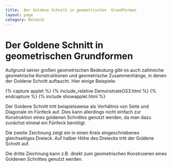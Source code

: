 ```yaml
---
title:  Der Goldene Schnitt in geometrischen  Grundformen
layout: page
category: Botanik
---
```

# Der Goldene Schnitt in geometrischen  Grundformen
<p></p>
Aufgrund seiner großen geometrischen Bedeutung gibt es auch zahlreiche geometrische Konstruktionen und geometrische Zusammenhänge,
in denen der Goldene Schnitt auftaucht. Hier einige Beispiele:
<p></p>
{% capture applet %} {% include_relative DemonstrateGS3.html %} {% endcapture %}
{% include showapplet.html %}

Der Goldene Schnitt tritt beispielsweise als Verhältnis von Seite und Diagonale im Fünfeck auf.
Dies kann allerdings nicht einfach zur Konstruktion eines goldenen Schnittes genutzt werden, da
man dazu zunächst einmal ein Fünfeck benötigt.
<p></p>
Die zweite Zeichnung zeigt ein in einen Kreis eingeschriebenes gleichseitiges Dreieck.
Auf halber Höhe des Dreiecks tritt der Goldene Schnitt auf.
<p></p>
Die dritte Zeichnung kann z.B. direkt zum geometrischen Konstruieren eines Goldenen Schnittes genutzt werden.
